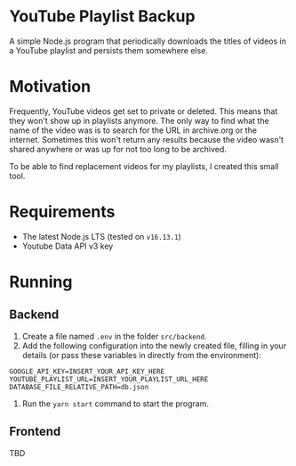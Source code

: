 # YouTube Playlist Backup

A simple Node.js program that periodically downloads the titles of videos in a YouTube playlist and persists them somewhere else.

# Motivation 

Frequently, YouTube videos get set to private or deleted. This means that they won't show up in playlists anymore. The only way to find what the name of the video was is to search for the URL in archive.org or the internet. Sometimes this won't return any results because the video wasn't shared anywhere or was up for not too long to be archived. 

To be able to find replacement videos for my playlists, I created this small tool.
 
# Requirements 

* The latest Node.js LTS (tested on ``v16.13.1``)
* Youtube Data API v3 key
# Running

## Backend

1. Create a file named `.env` in the folder `src/backend`.
1. Add the following configuration into the newly created file, filling in your details (or pass these variables in directly from the environment):
````
GOOGLE_API_KEY=INSERT_YOUR_API_KEY_HERE
YOUTUBE_PLAYLIST_URL=INSERT_YOUR_PLAYLIST_URL_HERE
DATABASE_FILE_RELATIVE_PATH=db.json
````
1. Run the `yarn start` command to start the program.

## Frontend

TBD